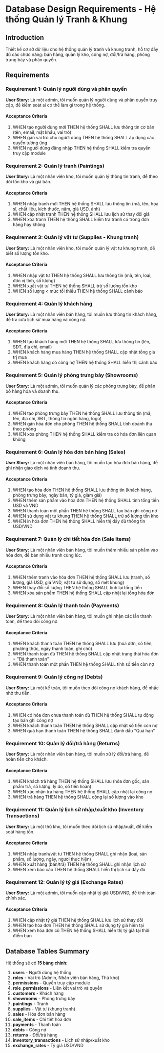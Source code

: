 # Database Design Requirements - Hệ thống Quản lý Tranh & Khung

## Introduction

Thiết kế cơ sở dữ liệu cho hệ thống quản lý tranh và khung tranh, hỗ trợ đầy đủ các chức năng: bán hàng, quản lý kho, công nợ, đổi/trả hàng, phòng trưng bày và phân quyền.

## Requirements

### Requirement 1: Quản lý người dùng và phân quyền

**User Story:** Là một admin, tôi muốn quản lý người dùng và phân quyền truy cập, để kiểm soát ai có thể làm gì trong hệ thống.

#### Acceptance Criteria

1. WHEN tạo người dùng mới THEN hệ thống SHALL lưu thông tin cơ bản (tên, email, mật khẩu, vai trò)
2. WHEN gán vai trò cho người dùng THEN hệ thống SHALL áp dụng các quyền tương ứng
3. WHEN người dùng đăng nhập THEN hệ thống SHALL kiểm tra quyền truy cập module

### Requirement 2: Quản lý tranh (Paintings)

**User Story:** Là một nhân viên kho, tôi muốn quản lý thông tin tranh, để theo dõi tồn kho và giá bán.

#### Acceptance Criteria

1. WHEN nhập tranh mới THEN hệ thống SHALL lưu thông tin (mã, tên, họa sĩ, chất liệu, kích thước, năm, giá USD, ảnh)
2. WHEN cập nhật tranh THEN hệ thống SHALL lưu lịch sử thay đổi giá
3. WHEN xóa tranh THEN hệ thống SHALL kiểm tra tranh có trong đơn hàng hay không

### Requirement 3: Quản lý vật tư (Supplies - Khung tranh)

**User Story:** Là một nhân viên kho, tôi muốn quản lý vật tư khung tranh, để biết số lượng tồn kho.

#### Acceptance Criteria

1. WHEN nhập vật tư THEN hệ thống SHALL lưu thông tin (mã, tên, loại, đơn vị tính, số lượng)
2. WHEN xuất vật tư THEN hệ thống SHALL trừ số lượng tồn kho
3. WHEN số lượng < mức tối thiểu THEN hệ thống SHALL cảnh báo

### Requirement 4: Quản lý khách hàng

**User Story:** Là một nhân viên bán hàng, tôi muốn lưu thông tin khách hàng, để tra cứu lịch sử mua hàng và công nợ.

#### Acceptance Criteria

1. WHEN tạo khách hàng mới THEN hệ thống SHALL lưu thông tin (tên, SĐT, địa chỉ, email)
2. WHEN khách hàng mua hàng THEN hệ thống SHALL cập nhật tổng giá trị mua
3. WHEN khách hàng có công nợ THEN hệ thống SHALL hiển thị cảnh báo

### Requirement 5: Quản lý phòng trưng bày (Showrooms)

**User Story:** Là một admin, tôi muốn quản lý các phòng trưng bày, để phân bổ hàng hóa và doanh thu.

#### Acceptance Criteria

1. WHEN tạo phòng trưng bày THEN hệ thống SHALL lưu thông tin (mã, tên, địa chỉ, SĐT, thông tin ngân hàng, logo)
2. WHEN gán hóa đơn cho phòng THEN hệ thống SHALL tính doanh thu theo phòng
3. WHEN xóa phòng THEN hệ thống SHALL kiểm tra có hóa đơn liên quan không

### Requirement 6: Quản lý hóa đơn bán hàng (Sales)

**User Story:** Là một nhân viên bán hàng, tôi muốn tạo hóa đơn bán hàng, để ghi nhận giao dịch và tính doanh thu.

#### Acceptance Criteria

1. WHEN tạo hóa đơn THEN hệ thống SHALL lưu thông tin (khách hàng, phòng trưng bày, ngày bán, tỷ giá, giảm giá)
2. WHEN thêm sản phẩm vào hóa đơn THEN hệ thống SHALL tính tổng tiền USD và VND
3. WHEN thanh toán một phần THEN hệ thống SHALL tạo bản ghi công nợ
4. WHEN sử dụng vật tư khung THEN hệ thống SHALL trừ số lượng tồn kho
5. WHEN in hóa đơn THEN hệ thống SHALL hiển thị đầy đủ thông tin USD/VND

### Requirement 7: Quản lý chi tiết hóa đơn (Sale Items)

**User Story:** Là một nhân viên bán hàng, tôi muốn thêm nhiều sản phẩm vào hóa đơn, để bán nhiều tranh cùng lúc.

#### Acceptance Criteria

1. WHEN thêm tranh vào hóa đơn THEN hệ thống SHALL lưu (tranh, số lượng, giá USD, giá VND, vật tư sử dụng, số mét khung)
2. WHEN thay đổi số lượng THEN hệ thống SHALL tính lại tổng tiền
3. WHEN xóa sản phẩm THEN hệ thống SHALL cập nhật lại tổng hóa đơn

### Requirement 8: Quản lý thanh toán (Payments)

**User Story:** Là một nhân viên bán hàng, tôi muốn ghi nhận các lần thanh toán, để theo dõi công nợ.

#### Acceptance Criteria

1. WHEN khách thanh toán THEN hệ thống SHALL lưu (hóa đơn, số tiền, phương thức, ngày thanh toán, ghi chú)
2. WHEN thanh toán đủ THEN hệ thống SHALL cập nhật trạng thái hóa đơn = "Đã thanh toán"
3. WHEN thanh toán một phần THEN hệ thống SHALL tính số tiền còn nợ

### Requirement 9: Quản lý công nợ (Debts)

**User Story:** Là một kế toán, tôi muốn theo dõi công nợ khách hàng, để nhắc nhở thu tiền.

#### Acceptance Criteria

1. WHEN có hóa đơn chưa thanh toán đủ THEN hệ thống SHALL tự động tạo bản ghi công nợ
2. WHEN khách thanh toán THEN hệ thống SHALL cập nhật số tiền còn nợ
3. WHEN quá hạn thanh toán THEN hệ thống SHALL đánh dấu "Quá hạn"

### Requirement 10: Quản lý đổi/trả hàng (Returns)

**User Story:** Là một nhân viên bán hàng, tôi muốn xử lý đổi/trả hàng, để hoàn tiền cho khách.

#### Acceptance Criteria

1. WHEN khách trả hàng THEN hệ thống SHALL lưu (hóa đơn gốc, sản phẩm trả, số lượng, lý do, số tiền hoàn)
2. WHEN xác nhận trả hàng THEN hệ thống SHALL cập nhật lại công nợ
3. WHEN trả hàng THEN hệ thống SHALL cộng lại số lượng vào kho

### Requirement 11: Quản lý lịch sử nhập/xuất kho (Inventory Transactions)

**User Story:** Là một thủ kho, tôi muốn theo dõi lịch sử nhập/xuất, để kiểm soát hàng tồn.

#### Acceptance Criteria

1. WHEN nhập tranh/vật tư THEN hệ thống SHALL ghi nhận (loại, sản phẩm, số lượng, ngày, người thực hiện)
2. WHEN xuất hàng (bán/trả) THEN hệ thống SHALL ghi nhận lịch sử
3. WHEN xem báo cáo THEN hệ thống SHALL hiển thị lịch sử đầy đủ

### Requirement 12: Quản lý tỷ giá (Exchange Rates)

**User Story:** Là một admin, tôi muốn cập nhật tỷ giá USD/VND, để tính toán chính xác.

#### Acceptance Criteria

1. WHEN cập nhật tỷ giá THEN hệ thống SHALL lưu lịch sử thay đổi
2. WHEN tạo hóa đơn THEN hệ thống SHALL sử dụng tỷ giá hiện tại
3. WHEN xem hóa đơn cũ THEN hệ thống SHALL hiển thị tỷ giá tại thời điểm bán

## Database Tables Summary

Hệ thống sẽ có **15 bảng chính**:

1. **users** - Người dùng hệ thống
2. **roles** - Vai trò (Admin, Nhân viên bán hàng, Thủ kho)
3. **permissions** - Quyền truy cập module
4. **role_permissions** - Liên kết vai trò và quyền
5. **customers** - Khách hàng
6. **showrooms** - Phòng trưng bày
7. **paintings** - Tranh
8. **supplies** - Vật tư (khung tranh)
9. **sales** - Hóa đơn bán hàng
10. **sale_items** - Chi tiết hóa đơn
11. **payments** - Thanh toán
12. **debts** - Công nợ
13. **returns** - Đổi/trả hàng
14. **inventory_transactions** - Lịch sử nhập/xuất kho
15. **exchange_rates** - Tỷ giá USD/VND
